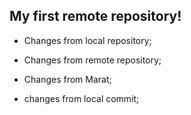 ## My first remote repository!

* Changes from local repository;

* Changes from remote repository;

* Changes from Marat;

* changes from local commit;
